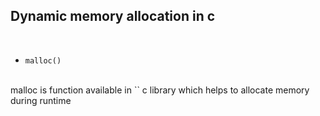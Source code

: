 ## Dynamic memory allocation in c
<br>

- `malloc()`
<br>
    malloc is function available in `<stdlib.h>` c library which helps to allocate memory during runtime



